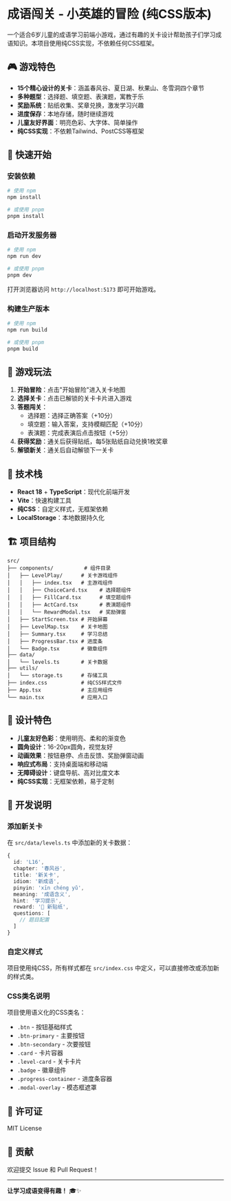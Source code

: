 # 成语闯关 - 小英雄的冒险 (纯CSS版本)

一个适合6岁儿童的成语学习前端小游戏，通过有趣的关卡设计帮助孩子们学习成语知识。本项目使用纯CSS实现，不依赖任何CSS框架。

## 🎮 游戏特色

- **15个精心设计的关卡**：涵盖春风谷、夏日湖、秋果山、冬雪洞四个章节
- **多种题型**：选择题、填空题、表演题，寓教于乐
- **奖励系统**：贴纸收集、奖章兑换，激发学习兴趣
- **进度保存**：本地存储，随时继续游戏
- **儿童友好界面**：明亮色彩、大字体、简单操作
- **纯CSS实现**：不依赖Tailwind、PostCSS等框架

## 🚀 快速开始

### 安装依赖

```bash
# 使用 npm
npm install

# 或使用 pnpm
pnpm install
```

### 启动开发服务器

```bash
# 使用 npm
npm run dev

# 或使用 pnpm
pnpm dev
```

打开浏览器访问 `http://localhost:5173` 即可开始游戏。

### 构建生产版本

```bash
# 使用 npm
npm run build

# 或使用 pnpm
pnpm build
```

## 🎯 游戏玩法

1. **开始冒险**：点击"开始冒险"进入关卡地图
2. **选择关卡**：点击已解锁的关卡卡片进入游戏
3. **答题闯关**：
   - 选择题：选择正确答案（+10分）
   - 填空题：输入答案，支持模糊匹配（+10分）
   - 表演题：完成表演后点击按钮（+5分）
4. **获得奖励**：通关后获得贴纸，每5张贴纸自动兑换1枚奖章
5. **解锁新关**：通关后自动解锁下一关卡

## 📱 技术栈

- **React 18** + **TypeScript**：现代化前端开发
- **Vite**：快速构建工具
- **纯CSS**：自定义样式，无框架依赖
- **LocalStorage**：本地数据持久化

## 🏗️ 项目结构

```
src/
├── components/          # 组件目录
│   ├── LevelPlay/      # 关卡游戏组件
│   │   ├── index.tsx   # 主游戏组件
│   │   ├── ChoiceCard.tsx    # 选择题组件
│   │   ├── FillCard.tsx      # 填空题组件
│   │   ├── ActCard.tsx       # 表演题组件
│   │   └── RewardModal.tsx   # 奖励弹窗
│   ├── StartScreen.tsx # 开始屏幕
│   ├── LevelMap.tsx    # 关卡地图
│   ├── Summary.tsx     # 学习总结
│   ├── ProgressBar.tsx # 进度条
│   └── Badge.tsx       # 徽章组件
├── data/
│   └── levels.ts       # 关卡数据
├── utils/
│   └── storage.ts      # 存储工具
├── index.css           # 纯CSS样式文件
├── App.tsx             # 主应用组件
└── main.tsx            # 应用入口
```

## 🎨 设计特色

- **儿童友好色彩**：使用明亮、柔和的渐变色
- **圆角设计**：16-20px圆角，视觉友好
- **动画效果**：按钮悬停、点击反馈、奖励弹窗动画
- **响应式布局**：支持桌面端和移动端
- **无障碍设计**：键盘导航、高对比度文本
- **纯CSS实现**：无框架依赖，易于定制

## 🔧 开发说明

### 添加新关卡

在 `src/data/levels.ts` 中添加新的关卡数据：

```typescript
{
  id: 'L16',
  chapter: '春风谷',
  title: '新关卡',
  idiom: '新成语',
  pinyin: 'xīn chéng yǔ',
  meaning: '成语含义',
  hint: '学习提示',
  reward: '🎁 新贴纸',
  questions: [
    // 题目配置
  ]
}
```

### 自定义样式

项目使用纯CSS，所有样式都在 `src/index.css` 中定义，可以直接修改或添加新的样式类。

### CSS类名说明

项目使用语义化的CSS类名：
- `.btn` - 按钮基础样式
- `.btn-primary` - 主要按钮
- `.btn-secondary` - 次要按钮
- `.card` - 卡片容器
- `.level-card` - 关卡卡片
- `.badge` - 徽章组件
- `.progress-container` - 进度条容器
- `.modal-overlay` - 模态框遮罩

## 📄 许可证

MIT License

## 🤝 贡献

欢迎提交 Issue 和 Pull Request！

---

**让学习成语变得有趣！** 🎓✨ 